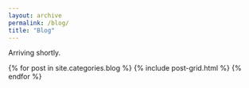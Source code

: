 ```yaml
---
layout: archive
permalink: /blog/
title: "Blog"
---
```


<p>Arriving shortly.</p>

<div class="tiles">
{% for post in site.categories.blog %}
  {% include post-grid.html %}
{% endfor %}
</div><!-- /.tiles -->
